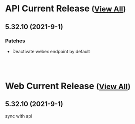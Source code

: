 
# API Current Release <small>([View All](/API.md))</small>
## 5.32.10 (2021-9-1)
### Patches 

- Deactivate webex endpoint by default

<br><br>
# Web Current Release <small>([View All](/Web.md))</small>
## 5.32.10 (2021-9-1)
sync with api

  